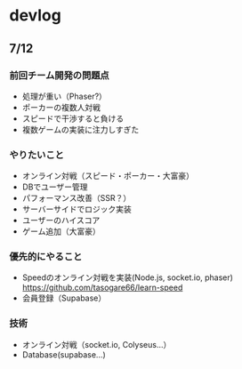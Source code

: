 # devlog

## 7/12
### 前回チーム開発の問題点
- 処理が重い（Phaser?）
- ポーカーの複数人対戦
- スピードで干渉すると負ける　
- 複数ゲームの実装に注力しすぎた

### やりたいこと
- オンライン対戦（スピード・ポーカー・大富豪）
- DBでユーザー管理
- パフォーマンス改善（SSR？）
- サーバーサイドでロジック実装
- ユーザーのハイスコア
- ゲーム追加（大富豪）

### 優先的にやること
- Speedのオンライン対戦を実装(Node.js, socket.io, phaser)
https://github.com/tasogare66/learn-speed
- 会員登録（Supabase）

### 技術
- オンライン対戦（socket.io, Colyseus...）
- Database(supabase...)
